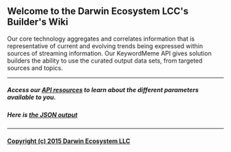 ## Welcome to the Darwin Ecosystem LCC's Builder's Wiki

Our core technology aggregates and correlates information that is representative of current and evolving trends being expressed within sources of streaming information. Our KeywordMeme API gives solution builders the ability to use the curated output data sets, from targeted sources and topics.

<hr>

##### Access our [API resources](https://github.com/DarwinEcosystem/Documentation/wiki/REST-API-Resources) to learn about the different parameters available to you.

##### Here is [the JSON output](https://github.com/DarwinEcosystem/Documentation/wiki/Understanding-the-default-json-output)

<hr>

#### [Copyright (c) 2015 Darwin Ecosystem LLC](http://www.darwineco.com)
